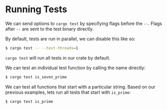 # Running Tests

We can send options to `cargo test` by specifying flags before the `--`. Flags
after `--` are sent to the test binary directly.

By default, tests are run in parallel, we can disable this like so:

```sh
$ cargo test -- --test-threads=1
```

`cargo test` will run all tests in our crate by default.

We can test an individual test function by calling the name directly:

```sh
$ cargo test is_seven_prime
```

We can test all functions that start with a particular string. Based on our
previous examples, lets run all tests that start with `is_prime`:

```sh
$ cargo test is_prime
```
